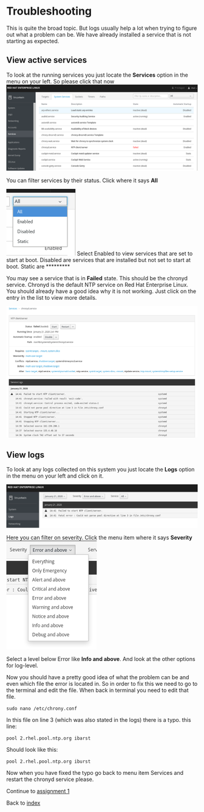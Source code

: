 # Troubleshooting
This is quite the broad topic. But logs usually help a lot when trying to figure out what a problem can be. We have already installed a service that is not starting as expected.

## View active services
To look at the running services you just locate the **Services** option in the menu on your left. So please click that now
![services user interface of cockpit](images/services_interface.png)

You can filter services by their status. Click where it says **All**

![services filter](images/services_filter.png) 
Select Enabled to view services that are set to start at boot.
Disabled are services that are installed but not set to start at boot.
Static are *********

You may see a service that is in **Failed** state. This should be the chronyd service. Chronyd is the default NTP service on Red Hat Enterprise Linux. You should already have a good idea why it is not working. Just click on the entry in the list to view more details.

![services details](images/failed_chronyd.png)
## View logs
To look at any logs collected on this system you just locate the **Logs** option in the menu on your left and click on it.

![logs user interface of cockpit](images/interface_logs.png)

Here you can filter on severity. Click the menu item where it says **Severity**
![severity details](images/severity_menu.png)

Select a level below Error like **Info and above**. And look at the other options for log-level.

Now you should have a pretty good idea of what the problem can be and even which file the error is located in. So in order to fix this we need to go to the terminal and edit the file.
When back in terminal you need to edit that file.
```
sudo nano /etc/chrony.conf
```
In this file on line 3 (which was also stated in the logs) there is a typo. this line:
```
pool 2.rhel.pool.ntp.org ibarst
```
Should look like this:
```
pool 2.rhel.pool.ntp.org iburst
```
Now when you have fixed the typo go back to menu item Services and restart the chronyd service please.

Continue to [assignment 1](assign1.md)

Back to [index](thews.md)